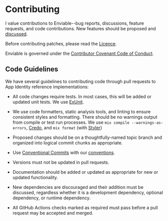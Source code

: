 # Contributing

I value contributions to Enviable--bug reports, discussions, feature requests,
and code contributions. New features should be proposed and
[discussed][discussed].

Before contributing patches, please read the [Licence](./Licence.md).

Enviable is governed under the [Contributor Covenant Code of Conduct][cccoc].

## Code Guidelines

We have several guidelines to contributing code through pull requests to App
Identity reference implementations:

- All code changes require tests. In most cases, this will be added or updated
  unit tests. We use [ExUnit][ExUnit].

- We use code formatters, static analysis tools, and linting to ensure
  consistent styles and formatting. There should be no warnings output from
  compile or test run processes. We use `mix compile --warnings-as-errors`,
  [Credo][Credo], and `mix format` (with [Styler][Styler])

- Proposed changes should be on a thoughtfully-named topic branch and organized
  into logical commit chunks as appropriate.

- Use [Conventional Commits][conventional] with our [conventions][conventions].

- Versions must not be updated in pull requests.

- Documentation should be added or updated as appropriate for new or updated
  functionality.

- New dependencies are discouraged and their addition must be discussed,
  regardless whether it is a development dependency, optional dependency, or
  runtime dependency.

- All GitHub Actions checks marked as required must pass before a pull request
  may be accepted and merged.

[cccoc]: ./Code-of-Conduct.md
[conventional]: https://www.conventionalcommits.org/en/v1.0.0/
[conventions]: https://github.com/KineticCafe/app-identity/blob/main/Contributing.md#commit-conventions
[credo]: https://github.com/rrrene/credo
[styler]: https://github.com/adobe/styler
[discussed]: https://github.com/halostatue/enviable/discussions
[exunit]: https://hexdocs.pm/ex_unit/ExUnit.html
